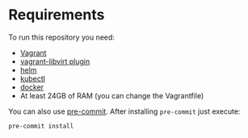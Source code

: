 # Requirements

To run this repository you need:

- [Vagrant](https://www.vagrantup.com/downloads.html)
- [vagrant-libvirt plugin](https://vagrant-libvirt.github.io/vagrant-libvirt/)
- [helm](https://helm.sh/)
- [kubectl](https://kubernetes.io/docs/reference/kubectl/)
- [docker](https://www.docker.com)
- At least 24GB of RAM (you can change the Vagrantfile)

You can also use [pre-commit](https://pre-commit.com/#install). After installing
`pre-commit` just execute:

```bash
pre-commit install
```
